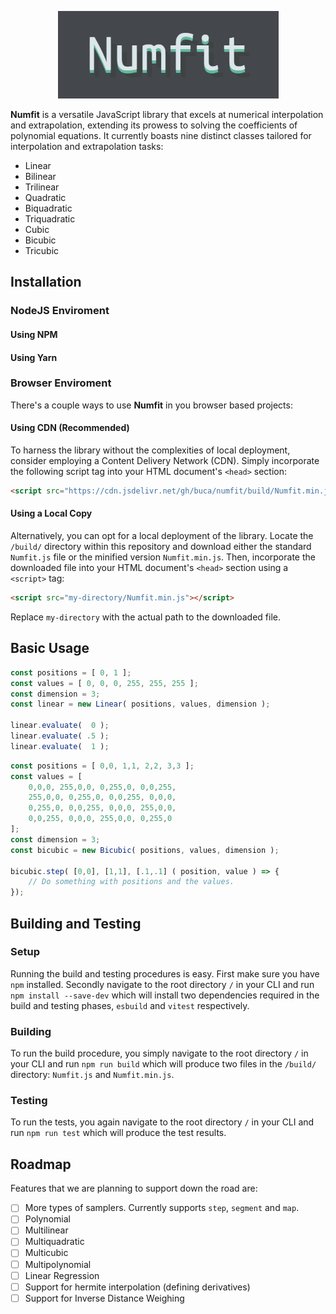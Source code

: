 <p align="center">
  <img width="353" height="140" src="numfit-logo.png">
</p>

**Numfit** is a versatile JavaScript library that excels at numerical interpolation and extrapolation, extending its prowess to solving the coefficients of polynomial equations. It currently boasts nine distinct classes tailored for interpolation and extrapolation tasks:
- Linear
- Bilinear
- Trilinear
- Quadratic
- Biquadratic
- Triquadratic
- Cubic
- Bicubic
- Tricubic

## Installation

### NodeJS Enviroment

#### Using NPM

#### Using Yarn

### Browser Enviroment
There's a couple ways to use **Numfit** in you browser based projects:
 
#### Using CDN (Recommended)

To harness the library without the complexities of local deployment, consider employing a Content Delivery Network (CDN). Simply incorporate the following script tag into your HTML document's `<head>` section:

```html
<script src="https://cdn.jsdelivr.net/gh/buca/numfit/build/Numfit.min.js"></script>
```

#### Using a Local Copy

Alternatively, you can opt for a local deployment of the library. Locate the `/build/` directory within this repository and download either the standard `Numfit.js` file or the minified version `Numfit.min.js`. Then, incorporate the downloaded file into your HTML document's `<head>` section using a `<script>` tag:

```html
<script src="my-directory/Numfit.min.js"></script>
```

Replace `my-directory` with the actual path to the downloaded file.

## Basic Usage
```javascript
const positions = [ 0, 1 ];
const values = [ 0, 0, 0, 255, 255, 255 ];
const dimension = 3;
const linear = new Linear( positions, values, dimension );

linear.evaluate(  0 );
linear.evaluate( .5 ); 
linear.evaluate(  1 );
```

```javascript
const positions = [ 0,0, 1,1, 2,2, 3,3 ];
const values = [ 
	0,0,0, 255,0,0, 0,255,0, 0,0,255,
	255,0,0, 0,255,0, 0,0,255, 0,0,0, 
	0,255,0, 0,0,255, 0,0,0, 255,0,0,
	0,0,255, 0,0,0, 255,0,0, 0,255,0
];
const dimension = 3;
const bicubic = new Bicubic( positions, values, dimension );

bicubic.step( [0,0], [1,1], [.1,.1] ( position, value ) => {
	// Do something with positions and the values.
});
```

## Building and Testing

### Setup
Running the build and testing procedures is easy. First make sure you have ```npm``` installed. Secondly navigate to the root directory ```/``` in your CLI and run ```npm install --save-dev``` which will install two dependencies required in the build and testing phases, ```esbuild``` and ```vitest``` respectively.

### Building
To run the build procedure, you simply navigate to the root directory ```/``` in your CLI and run
```npm run build``` which will produce two files in the ```/build/``` directory: ```Numfit.js``` and ```Numfit.min.js```.

### Testing
To run the tests, you again navigate to the root directory ```/``` in your CLI and run
```npm run test``` which will produce the test results.

## Roadmap
Features that we are planning to support down the road are:
- [ ] More types of samplers. Currently supports ```step```, ```segment``` and ```map```.
- [ ] Polynomial
- [ ] Multilinear
- [ ] Multiquadratic
- [ ] Multicubic
- [ ] Multipolynomial
- [ ] Linear Regression
- [ ] Support for hermite interpolation (defining derivatives)
- [ ] Support for Inverse Distance Weighing